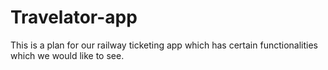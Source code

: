 # Travelator-app

This is a plan for our railway ticketing app which has certain functionalities which we would like to see.
